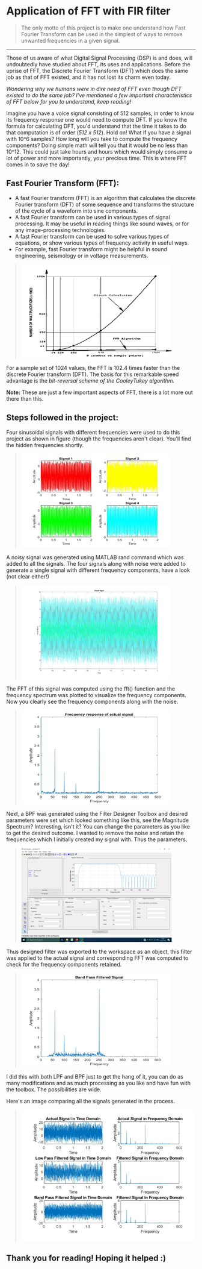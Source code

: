 # Application of FFT with FIR filter
> The only motto of this project is to make one understand how Fast Fourier Transform can be used in the simplest of ways to remove unwanted frequencies in a given signal. 
----------------
Those of us aware of what Digital Signal Processing (DSP) is and does, will undoubtedly have studied about FFT, its uses and applications. Before the uprise of FFT, the Discrete Fourier Transform (DFT) which does the same job as that of FFT existed, and it has not lost its charm even today. 

_Wondering why we humans were in dire need of FFT even though DFT existed to do the same job? I've mentioned a few important characteristics of FFT below for you to understand, keep reading!_


 Imagine you have a voice signal consisting of 512 samples, in order to know its frequency response one would need to compute DFT. If you know the formula for calculating DFT, you'd understand that the time it takes to do that computation is of order (_512 x 512_). Hold on! What if you have a signal with 10^6 samples? How long will you take to compute the frequency components? Doing simple math will tell you that it would be no less than 10^12. This could just take hours and hours which would simply consume a lot of power and more importantly, your precious time. This is where FFT comes in to save the day!

## Fast Fourier Transform (FFT):

* A fast Fourier transform (FFT) is an algorithm that calculates the discrete Fourier transform (DFT) of some sequence and transforms the structure of the cycle of a waveform into sine components.  
* A fast Fourier transform can be used in various types of signal processing. It may be useful in reading things like sound waves, or for any image-processing technologies. 
* A fast Fourier transform can be used to solve various types of equations, or show various types of frequency activity in useful ways.  
* For example, fast Fourier transform might be helpful in sound engineering, seismology or in voltage measurements.  

> <img src="images/DFT vs. FFT.jpg" width="400" height="250" >

For a sample set of 1024 values, the FFT is 102.4 times faster than the discrete Fourier transform (DFT). The basis for this remarkable speed advantage is the _bit-reversal scheme of the CooleyTukey algorithm._

**Note:** These are just a few important aspects of FFT, there is a lot more out there than this. 

## Steps followed in the project: 

Four sinusoidal signals with different frequencies were used to do this project as shown in figure (though the frequencies aren't clear). You'll find the hidden frequencies shortly.

> <img src="images/AllSignals.jpg" width="400" height="250" >

A noisy signal was generated using MATLAB rand command which was added to all the signals. The four signals along with noise were added to generate a single signal with different frequency components, have a look (not clear either!)

> <img src="images/OverallSignal.jpg" width="400" height="250" >

The FFT of this signal was computed using the fft() function and the frequency spectrum was plotted to visualize the frequency components. Now you clearly see the frequency components along with the noise. 

> <img src="images/FreqResponseOriginalSignal.jpg" width="400" height="250" >

Next, a BPF was generated using the Filter Designer Toolbox and desired parameters were set which looked something like this, see the Magnitude Spectrum? Interesting, isn't it? You can change the parameters as you like to get the desired outcome. I wanted to remove the noise and retain the frequencies which I initially created my signal with. Thus the parameters. 

> <img src="images/BPF_Toolbox.png" width="400" height="250" >

Thus designed filter was exported to the workspace as an object,  this filter was applied to the actual signal and corresponding FFT was computed to check for the frequency components retained. 

> <img src="images/FreqResponseAfterPassingBPF.jpg" width="400" height="250" >
 
I did this with both LPF and BPF just to get the hang of it, you can do as many modifications and as much processing as you like and have fun with the toolbox. The possibilities are wide. 

Here's an image comparing all the signals generated in the process.

> <img src="images/ComparisonOfAllSignals.jpg" width="500" height="350" >

## Thank you for reading! Hoping it helped :)

